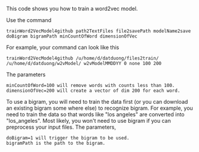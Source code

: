 
This code shows you how to train a word2vec model. 

Use the command 
```
trainWord2VecModel4github path2TextFiles file2savePath modelName2save doBigram bigramPath minCountOfWord dimensionOfVec
```

For example, your command can look like this 

```
trainWord2VecModel4github /u/home/d/datduong/files2train/ /u/home/d/datduong/w2vModel/ w2vModelMMDDYY 0 none 100 200
```

The parameters 
```
minCountOfWord=100 will remove words with counts less than 100.
dimensionOfVec=200 will create a vector of dim 200 for each word.
```

To use a bigram, you will need to train the data first (or you can download an existing bigram some where else) to recognize bigram. For example, you need to train the data so that words like "los angeles" are converted into "los_angeles". Most likely, you won't need to use bigram if you can preprocess your input files. The parameters, 
```
doBigram=1 will trigger the bigram to be used. 
bigramPath is the path to the bigram. 
```
